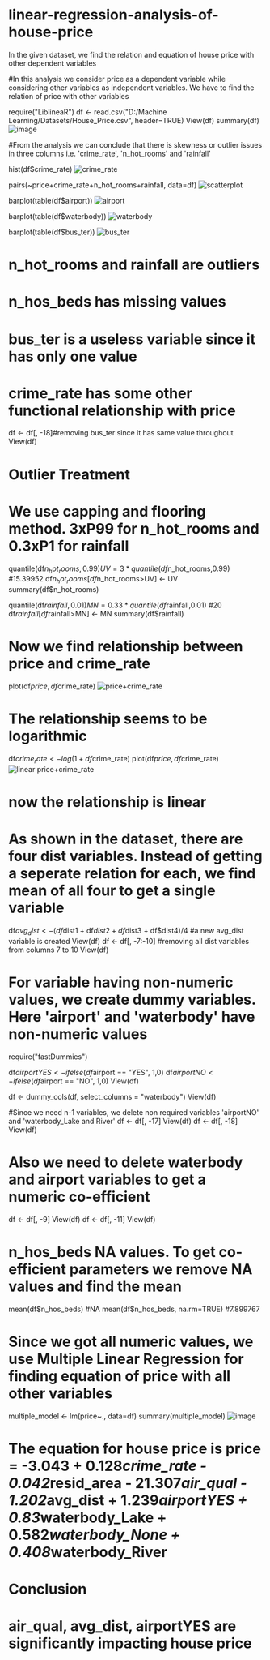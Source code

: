 # linear-regression-analysis-of-house-price
In the given dataset, we find the relation and equation of house price with other dependent variables

#In this analysis we consider price as a dependent variable while considering other variables as independent variables. We have to find the relation of price with other variables 

require("LiblineaR")
df <- read.csv("D:/Machine Learning/Datasets/House_Price.csv", header=TRUE)
View(df)
summary(df)
![image](https://user-images.githubusercontent.com/83855796/233776657-8ba0fc85-9df5-44cf-a1d2-ec92d8a91a51.png)

#From the analysis we can conclude that there is skewness or outlier issues in three columns i.e. 'crime_rate', 'n_hot_rooms' and 'rainfall'

hist(df$crime_rate)
![crime_rate](https://user-images.githubusercontent.com/83855796/233776526-7946554f-67a2-4822-b9ac-f7febe6e8a2b.png)

pairs(~price+crime_rate+n_hot_rooms+rainfall, data=df)
![scatterplot](https://user-images.githubusercontent.com/83855796/233776107-e5216292-16ec-447b-acf4-1a088448aee6.png)

barplot(table(df$airport))
![airport](https://user-images.githubusercontent.com/83855796/233776131-927a43ee-e3f5-41f4-bf7c-e463e7452b68.png)

barplot(table(df$waterbody))
![waterbody](https://user-images.githubusercontent.com/83855796/233776144-b7c38a83-9832-402f-ad01-27b3a9b947d0.png)

barplot(table(df$bus_ter))
![bus_ter](https://user-images.githubusercontent.com/83855796/233776151-a47b1cfc-4b5e-4343-8887-fc495c824a12.png)

# n_hot_rooms and rainfall are outliers
# n_hos_beds has missing values
# bus_ter is a useless variable since it has only one value
# crime_rate has some other functional relationship with price

df <- df[, -18]#removing bus_ter since it has same value throughout
View(df)


# Outlier Treatment
# We use capping and flooring method. 3xP99 for n_hot_rooms and 0.3xP1 for rainfall
quantile(df$n_hot_rooms,0.99)
UV = 3*quantile(df$n_hot_rooms,0.99)    #15.39952
df$n_hot_rooms[df$n_hot_rooms>UV] <- UV
summary(df$n_hot_rooms)                 

quantile(df$rainfall,0.01)
MN = 0.33*quantile(df$rainfall,0.01)    #20
df$rainfall[df$rainfall>MN] <- MN
summary(df$rainfall)

# Now we find relationship between price and crime_rate
plot(df$price, df$crime_rate) 
![price+crime_rate](https://user-images.githubusercontent.com/83855796/233776322-684199c9-2f5d-4f78-a5e1-afb3ef2e39b3.png)
# The relationship seems to be logarithmic

df$crime_rate <- log(1+df$crime_rate)
plot(df$price, df$crime_rate) 
![linear price+crime_rate](https://user-images.githubusercontent.com/83855796/233776345-05a9e63d-a448-4547-a70b-4e2303a32712.png)
# now the relationship is linear


# As shown in the dataset, there are four dist variables. Instead of getting a seperate relation for each, we find mean of all four to get a single variable
df$avg_dist <- (df$dist1 + df$dist2 + df$dist3 + df$dist4)/4  #a new avg_dist variable is created
View(df)
df <- df[, -7:-10] #removing all dist variables from columns 7 to 10
View(df)

# For variable having non-numeric values, we create dummy variables. Here 'airport' and 'waterbody' have non-numeric values
require("fastDummies")

df$airportYES <- ifelse(df$airport == "YES", 1,0)
df$airportNO <- ifelse(df$airport == "NO", 1,0)
View(df)

df <- dummy_cols(df, select_columns = "waterbody")
View(df)

#Since we need n-1 variables, we delete non required variables 'airportNO' and 'waterbody_Lake and River'
df <- df[, -17]
View(df)
df <- df[, -18]
View(df)

# Also we need to delete waterbody and airport variables to get a numeric co-efficient
df <- df[, -9]
View(df)
df <- df[, -11]
View(df)

# n_hos_beds NA values. To get co-efficient parameters we remove NA values and find the mean
mean(df$n_hos_beds) #NA
mean(df$n_hos_beds, na.rm=TRUE) #7.899767

# Since we got all numeric values, we use Multiple Linear Regression for finding equation of price with all other variables
multiple_model <- lm(price~., data=df)
summary(multiple_model)
![image](https://user-images.githubusercontent.com/83855796/233776489-317b2ccb-bcd8-4a4e-b97f-89f87160a3eb.png)


# The equation for house price is price = -3.043 + 0.128*crime_rate - 0.042*resid_area - 21.307*air_qual - 1.202*avg_dist + 1.239*airportYES + 0.83*waterbody_Lake + 0.582*waterbody_None + 0.408*waterbody_River

# Conclusion
# air_qual, avg_dist, airportYES are significantly impacting house price


